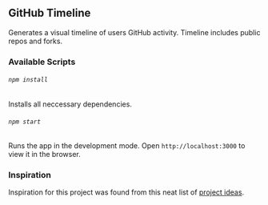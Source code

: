 ## GitHub Timeline

Generates a visual timeline of users GitHub activity. Timeline includes public repos and forks.

### Available Scripts

###### `npm install`

Installs all neccessary dependencies.

###### `npm start`

Runs the app in the development mode.
Open `http://localhost:3000` to view it in the browser.

### Inspiration

Inspiration for this project was found from this neat list of [ project ideas](https://github.com/florinpop17/app-ideas).
